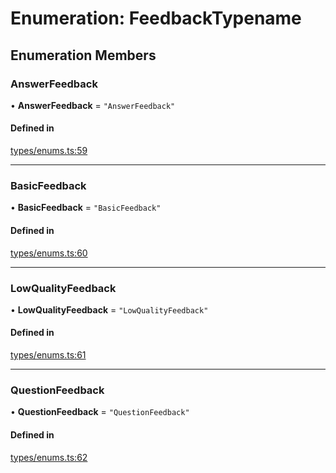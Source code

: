 # Enumeration: FeedbackTypename

## Enumeration Members

### AnswerFeedback

• **AnswerFeedback** = ``"AnswerFeedback"``

#### Defined in

[types/enums.ts:59](https://github.com/bhavjitChauhan/khan-api/blob/b7f7b44b/src/types/enums.ts#L59)

___

### BasicFeedback

• **BasicFeedback** = ``"BasicFeedback"``

#### Defined in

[types/enums.ts:60](https://github.com/bhavjitChauhan/khan-api/blob/b7f7b44b/src/types/enums.ts#L60)

___

### LowQualityFeedback

• **LowQualityFeedback** = ``"LowQualityFeedback"``

#### Defined in

[types/enums.ts:61](https://github.com/bhavjitChauhan/khan-api/blob/b7f7b44b/src/types/enums.ts#L61)

___

### QuestionFeedback

• **QuestionFeedback** = ``"QuestionFeedback"``

#### Defined in

[types/enums.ts:62](https://github.com/bhavjitChauhan/khan-api/blob/b7f7b44b/src/types/enums.ts#L62)
